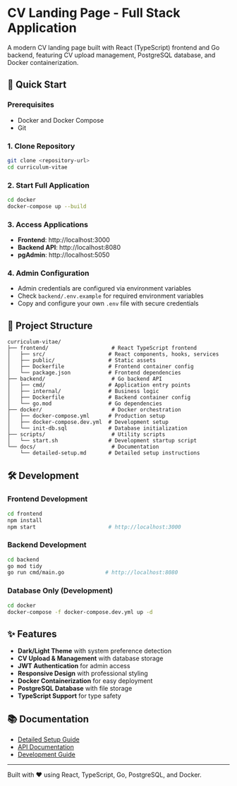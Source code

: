 # CV Landing Page - Full Stack Application

A modern CV landing page built with React (TypeScript) frontend and Go backend, featuring CV upload management, PostgreSQL database, and Docker containerization.

## 🚀 Quick Start

### Prerequisites
- Docker and Docker Compose
- Git

### 1. Clone Repository
```bash
git clone <repository-url>
cd curriculum-vitae
```

### 2. Start Full Application
```bash
cd docker
docker-compose up --build
```

### 3. Access Applications
- **Frontend**: http://localhost:3000
- **Backend API**: http://localhost:8080  
- **pgAdmin**: http://localhost:5050

### 4. Admin Configuration
- Admin credentials are configured via environment variables
- Check `backend/.env.example` for required environment variables
- Copy and configure your own `.env` file with secure credentials

## 📁 Project Structure

```
curriculum-vitae/
├── frontend/                    # React TypeScript frontend
│   ├── src/                    # React components, hooks, services
│   ├── public/                 # Static assets
│   ├── Dockerfile              # Frontend container config
│   └── package.json            # Frontend dependencies
├── backend/                     # Go backend API
│   ├── cmd/                    # Application entry points
│   ├── internal/               # Business logic
│   ├── Dockerfile              # Backend container config
│   └── go.mod                  # Go dependencies
├── docker/                      # Docker orchestration
│   ├── docker-compose.yml      # Production setup
│   ├── docker-compose.dev.yml  # Development setup
│   └── init-db.sql             # Database initialization
├── scripts/                     # Utility scripts
│   └── start.sh                # Development startup script
└── docs/                        # Documentation
    └── detailed-setup.md       # Detailed setup instructions
```

## 🛠️ Development

### Frontend Development
```bash
cd frontend
npm install
npm start                       # http://localhost:3000
```

### Backend Development  
```bash
cd backend
go mod tidy
go run cmd/main.go             # http://localhost:8080
```

### Database Only (Development)
```bash
cd docker
docker-compose -f docker-compose.dev.yml up -d
```

## ✨ Features

- **Dark/Light Theme** with system preference detection
- **CV Upload & Management** with database storage
- **JWT Authentication** for admin access
- **Responsive Design** with professional styling
- **Docker Containerization** for easy deployment
- **PostgreSQL Database** with file storage
- **TypeScript Support** for type safety

## 📚 Documentation

- [Detailed Setup Guide](docs/detailed-setup.md)
- [API Documentation](docs/detailed-setup.md#-api-documentation)
- [Development Guide](docs/detailed-setup.md#-development)

---

Built with ❤️ using React, TypeScript, Go, PostgreSQL, and Docker.